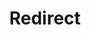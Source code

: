 ﻿---
layout: src/layouts/Redirect.astro
title: Redirect
redirect: /docs/octopus-rest-api/examples/runbooks/run-runbook
pubDate:  2023-01-01
navSearch: false
navSitemap: false
navMenu: false
---
